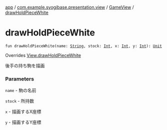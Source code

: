 [app](../../index.md) / [com.example.syogibase.presentation.view](../index.md) / [GameView](index.md) / [drawHoldPieceWhite](./draw-hold-piece-white.md)

# drawHoldPieceWhite

`fun drawHoldPieceWhite(name: `[`String`](https://kotlinlang.org/api/latest/jvm/stdlib/kotlin/-string/index.html)`, stock: `[`Int`](https://kotlinlang.org/api/latest/jvm/stdlib/kotlin/-int/index.html)`, x: `[`Int`](https://kotlinlang.org/api/latest/jvm/stdlib/kotlin/-int/index.html)`, y: `[`Int`](https://kotlinlang.org/api/latest/jvm/stdlib/kotlin/-int/index.html)`): `[`Unit`](https://kotlinlang.org/api/latest/jvm/stdlib/kotlin/-unit/index.html)

Overrides [View.drawHoldPieceWhite](../../com.example.syogibase.presentation.contact/-game-view-contact/-view/draw-hold-piece-white.md)

後手の持ち駒を描画

### Parameters

`name` - 駒の名前

`stock` - 所持数

`x` - 描画するX座標

`y` - 描画するY座標